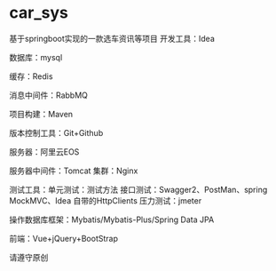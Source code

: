 # car_sys
基于springboot实现的一款选车资讯等项目
开发工具：Idea

数据库：mysql

缓存：Redis

消息中间件：RabbMQ

项目构建：Maven

版本控制工具：Git+Github

服务器：阿里云EOS

服务器中间件：Tomcat 集群：Nginx

测试工具：单元测试：测试方法 接口测试：Swagger2、PostMan、spring MockMVC、Idea 自带的HttpClients 压力测试：jmeter

操作数据库框架：Mybatis/Mybatis-Plus/Spring Data JPA

前端：Vue+jQuery+BootStrap

请遵守原创
